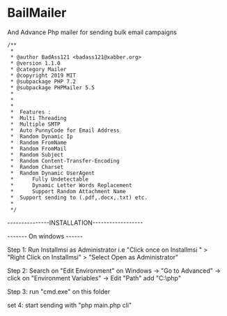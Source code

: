 # BailMailer
And Advance Php mailer for sending bulk email campaigns

	/**
	 * 
	 * @author BadAss121 <badass121@xabber.org>
	 * @version 1.1.0
	 * @category Mailer
	 * @copyright 2019 MIT
	 * @subpackage PHP 7.2 
	 * @subpackage PHPMailer 5.5
	 * 
	 * 
	 * 
	 * 	Features :
	 * 	Multi Threading
	 *  Multiple SMTP
	 *  Auto PunnyCode for Email Address
	 * 	Random Dynamic Ip
	 * 	Random FromName
	 * 	Random FromMail
	 *	Random Subject 
	 * 	Random Content-Transfer-Encoding
	 * 	Random Charset
	 *	Random Dynamic UserAgent
	 *  	Fully Undetectable
	 *  	Dynamic Letter Words Replacement
	 *  	Support Random Attachment Name
	 * 	Support sending to (.pdf,.docx,.txt) etc.
	 *
	 */


---------------INSTALLATION------------------


------- On windows ------

Step 1: Run Installmsi as Administrator i.e "Click once on Installmsi " > "Right Click on Installmsi" > "Select Open as Administrator"


Step 2: Search on "Edit Environment" on Windows -> "Go to Advanced" -> click on "Environment Variables" -> Edit "Path" add "C:\php\"

Step 3: run "cmd.exe" on this folder 

set 4: start sending with "php main.php cli"
